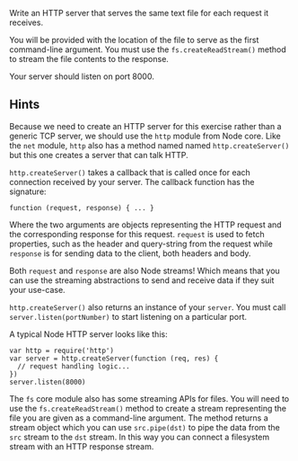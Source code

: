Write an HTTP server that serves the same text file for each request
it receives.

You will be provided with the location of the file to serve as the
first command-line argument. You must use the `fs.createReadStream()`
method to stream the file contents to the response.

Your server should listen on port 8000.


## Hints

Because we need to create an HTTP server for this exercise rather than
a generic TCP server, we should use the `http` module from Node core.
Like the `net` module, `http` also has a method named named
`http.createServer()` but this one creates a server that can talk
HTTP.

`http.createServer()` takes a callback that is called once for each
connection received by your server. The callback function has the
signature:

    function (request, response) { ... }

Where the two arguments are objects representing the HTTP request
and the corresponding response for this request. `request` is used to
fetch properties, such as the header and query-string from the request
while `response` is for sending data to the client, both headers and
body.

Both `request` and `response` are also Node streams! Which means that
you can use the streaming abstractions to send and receive data if
they suit your use-case.

`http.createServer()` also returns an instance of your `server`. You
must call `server.listen(portNumber)` to start listening on a
particular port.

A typical Node HTTP server looks like this:

    var http = require('http')
    var server = http.createServer(function (req, res) {
      // request handling logic...
    })
    server.listen(8000)

The `fs` core module also has some streaming APIs for files. You will
need to use the `fs.createReadStream()` method to create a stream
representing the file you are given as a command-line argument. The
method returns a stream object which you can use `src.pipe(dst)` to
pipe the data from the `src` stream to the `dst` stream. In this way
you can connect a filesystem stream with an HTTP response stream.

